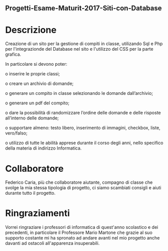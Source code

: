 ## Progetti-Esame-Maturit-2017-Siti-con-Database
# Descrizione

Creazione di un sito per la gestione di compiti in classe, utilizando Sql e Php per l'integrazionde del Database nel sito e l'utilizzo del CSS per la parte grafica.

In particolare si devono poter:

o inserire le proprie classi;

o creare un archivio di domande;

o generare un compito in classe selezionando le domande dall’archivio;

o generare un pdf del compito;

o dare la possibilità di randomizzare l’ordine delle domande e delle risposte all’interno delle domande;

o supportare almeno: testo libero, inserimento di immagini, checkbox, liste, vero/falso;

o utilizzo di tutte le abilità apprese durante il corso degli anni, nello specifico della materia di indirizzo Informatica.

# Collaboratore
 Federico Caria, più che collaboratore aiutante, compagno di classe che svolge la mia stessa tipologia di progetto, ci siamo scambiati consigli e aiuti durante tutto il progetto.
 
 # Ringraziamenti
  Vorrei ringraziare i professori di informatica di quest'anno scolastico e dei precedenti, in particolare il Professore Mario Martone
  che grazie al suo supporto costante mi ha spronato ad andare avanti nel mio progetto anche davanti ad ostacoli all'apparenza insuperabili.
